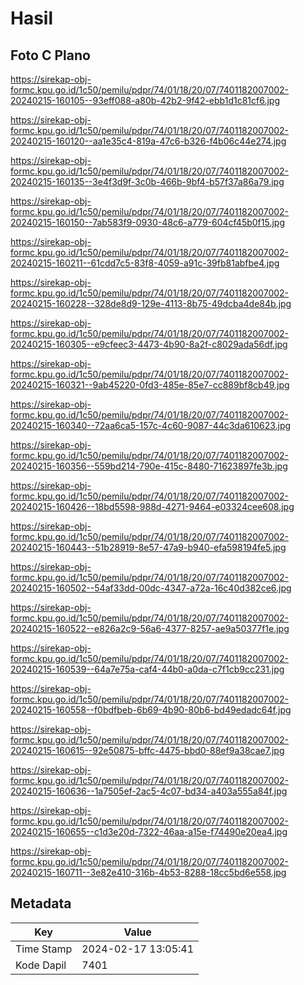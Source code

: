 # Hasil

## Foto C Plano

https://sirekap-obj-formc.kpu.go.id/1c50/pemilu/pdpr/74/01/18/20/07/7401182007002-20240215-160105--93eff088-a80b-42b2-9f42-ebb1d1c81cf6.jpg

https://sirekap-obj-formc.kpu.go.id/1c50/pemilu/pdpr/74/01/18/20/07/7401182007002-20240215-160120--aa1e35c4-819a-47c6-b326-f4b06c44e274.jpg

https://sirekap-obj-formc.kpu.go.id/1c50/pemilu/pdpr/74/01/18/20/07/7401182007002-20240215-160135--3e4f3d9f-3c0b-466b-9bf4-b57f37a86a79.jpg

https://sirekap-obj-formc.kpu.go.id/1c50/pemilu/pdpr/74/01/18/20/07/7401182007002-20240215-160150--7ab583f9-0930-48c6-a779-604cf45b0f15.jpg

https://sirekap-obj-formc.kpu.go.id/1c50/pemilu/pdpr/74/01/18/20/07/7401182007002-20240215-160211--61cdd7c5-83f8-4059-a91c-39fb81abfbe4.jpg

https://sirekap-obj-formc.kpu.go.id/1c50/pemilu/pdpr/74/01/18/20/07/7401182007002-20240215-160228--328de8d9-129e-4113-8b75-49dcba4de84b.jpg

https://sirekap-obj-formc.kpu.go.id/1c50/pemilu/pdpr/74/01/18/20/07/7401182007002-20240215-160305--e9cfeec3-4473-4b90-8a2f-c8029ada56df.jpg

https://sirekap-obj-formc.kpu.go.id/1c50/pemilu/pdpr/74/01/18/20/07/7401182007002-20240215-160321--9ab45220-0fd3-485e-85e7-cc889bf8cb49.jpg

https://sirekap-obj-formc.kpu.go.id/1c50/pemilu/pdpr/74/01/18/20/07/7401182007002-20240215-160340--72aa6ca5-157c-4c60-9087-44c3da610623.jpg

https://sirekap-obj-formc.kpu.go.id/1c50/pemilu/pdpr/74/01/18/20/07/7401182007002-20240215-160356--559bd214-790e-415c-8480-71623897fe3b.jpg

https://sirekap-obj-formc.kpu.go.id/1c50/pemilu/pdpr/74/01/18/20/07/7401182007002-20240215-160426--18bd5598-988d-4271-9464-e03324cee608.jpg

https://sirekap-obj-formc.kpu.go.id/1c50/pemilu/pdpr/74/01/18/20/07/7401182007002-20240215-160443--51b28919-8e57-47a9-b940-efa598194fe5.jpg

https://sirekap-obj-formc.kpu.go.id/1c50/pemilu/pdpr/74/01/18/20/07/7401182007002-20240215-160502--54af33dd-00dc-4347-a72a-16c40d382ce6.jpg

https://sirekap-obj-formc.kpu.go.id/1c50/pemilu/pdpr/74/01/18/20/07/7401182007002-20240215-160522--e826a2c9-56a6-4377-8257-ae9a50377f1e.jpg

https://sirekap-obj-formc.kpu.go.id/1c50/pemilu/pdpr/74/01/18/20/07/7401182007002-20240215-160539--64a7e75a-caf4-44b0-a0da-c7f1cb9cc231.jpg

https://sirekap-obj-formc.kpu.go.id/1c50/pemilu/pdpr/74/01/18/20/07/7401182007002-20240215-160558--f0bdfbeb-6b69-4b90-80b6-bd49edadc64f.jpg

https://sirekap-obj-formc.kpu.go.id/1c50/pemilu/pdpr/74/01/18/20/07/7401182007002-20240215-160615--92e50875-bffc-4475-bbd0-88ef9a38cae7.jpg

https://sirekap-obj-formc.kpu.go.id/1c50/pemilu/pdpr/74/01/18/20/07/7401182007002-20240215-160636--1a7505ef-2ac5-4c07-bd34-a403a555a84f.jpg

https://sirekap-obj-formc.kpu.go.id/1c50/pemilu/pdpr/74/01/18/20/07/7401182007002-20240215-160655--c1d3e20d-7322-46aa-a15e-f74490e20ea4.jpg

https://sirekap-obj-formc.kpu.go.id/1c50/pemilu/pdpr/74/01/18/20/07/7401182007002-20240215-160711--3e82e410-316b-4b53-8288-18cc5bd6e558.jpg


## Metadata

| Key        | Value               |
| ---------- | ------------------- |
| Time Stamp | 2024-02-17 13:05:41 |
| Kode Dapil | 7401                |



